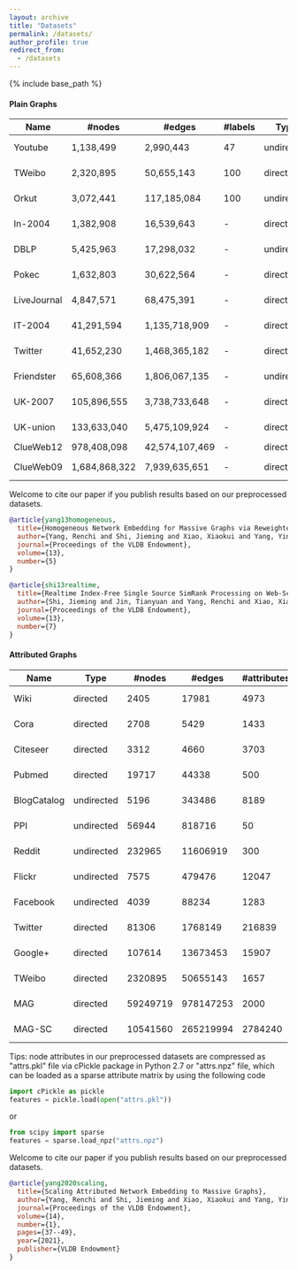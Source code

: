 ```yaml
---
layout: archive
title: "Datasets"
permalink: /datasets/
author_profile: true
redirect_from:
  - /datasets
---
```


{% include base_path %}

#### Plain Graphs

| Name    | #nodes    | #edges    | #labels | Type        | URL       | 
|-------  |---------  |---------  |---------|-----------  |---------  |
| Youtube | 1,138,499   | 2,990,443   | 47      | undirected  | [[raw]](http://socialcomputing.asu.edu/datasets/YouTube2) [[preprocessed]](https://entuedu-my.sharepoint.com/:u:/g/personal/yang0461_e_ntu_edu_sg/EYx1SQKNTStFisTBIHAMNDQBOnsPGF1wtlhKsMZcUF5-ZQ?e=gF7kqc) | 
| TWeibo  | 2,320,895   | 50,655,143  | 100     | directed    | [[raw]](https://www.kaggle.com/c/kddcup2012-track1) [[preprocessed]](https://entuedu-my.sharepoint.com/:u:/g/personal/yang0461_e_ntu_edu_sg/EcBcQ96ABnJJjLOObzmsgfgBwgn4V20mjjpbApTWECcjVw?e=goYD9m) |
| Orkut   | 3,072,441   | 117,185,084 | 100     | undirected  | [[raw]](http://snap.stanford.edu/data/com-Orkut.html) [[preprocessed]](https://entuedu-my.sharepoint.com/:u:/g/personal/yang0461_e_ntu_edu_sg/EUwDCmNkRKlAuhKXwgyLWy4BQhk4bP1Eam-TCr0A4_fM6A?e=9nxc6V) |
|In-2004  | 1,382,908 | 16,539,643|    -    |   directed  |  [[raw]](http://law.di.unimi.it/webdata/in-2004/)  [[preprocessed]](https://entuedu-my.sharepoint.com/:u:/g/personal/yang0461_e_ntu_edu_sg/EXAuUS138GROsR9Clh_pelsBdz-_w3Ko1sUSkylIV4SrTA?e=itRfgd) | 
|DBLP     | 5,425,963 | 17,298,032|    -    |   undirected|  [[raw]](http://konect.uni-koblenz.de/networks/dblp-author)  [[preprocessed]](https://entuedu-my.sharepoint.com/:u:/g/personal/yang0461_e_ntu_edu_sg/EXhBD4ZnAtNKgta9Bo9BflsBv3OYifeS30wz7_hqoRIK1Q?e=Wt3VXM)        | 
|Pokec    | 1,632,803 | 30,622,564|    -    |   directed  |  [[raw]](http://snap.stanford.edu/data/soc-Pokec.html)  [[preprocessed]](https://entuedu-my.sharepoint.com/:u:/g/personal/yang0461_e_ntu_edu_sg/ER6XCy95vulLjZSom4Rp80oBbjobi21fPk4Lua1ITDEUiQ?e=UWqWwX)        | 
|LiveJournal  | 4,847,571 | 68,475,391 |  -    |  directed  |  [[raw]](http://snap.stanford.edu/data/soc-LiveJournal1.html) [[preprocessed]](https://entuedu-my.sharepoint.com/:u:/g/personal/yang0461_e_ntu_edu_sg/ERyfJgiGYDdKgct_aKXCfBMBcjGhwnPhcLWx-h7PAnZzWQ?e=tbqcOo)         | 
|IT-2004  | 41,291,594  | 1,135,718,909  |   -      |  directed  |  [[raw]](http://law.di.unimi.it/webdata/it-2004/) [[preprocessed]](https://entuedu-my.sharepoint.com/:u:/g/personal/yang0461_e_ntu_edu_sg/EUmrLB0HMY9LpqqUYpagRW8B6o-Bd7aqXLuGlM_3TQQkzw?e=GMOKCg)| 
|Twitter  | 41,652,230  | 1,468,365,182|    -    | directed    | [[raw]](http://law.di.unimi.it/webdata/twitter-2010/) [[preprocessed]](https://entuedu-my.sharepoint.com/:u:/g/personal/yang0461_e_ntu_edu_sg/EWTupqJC5f5Igfo9IzVVYhUBOW5QRVupCOjgDY6B_Qx8WA?e=mndw7n)|
|Friendster | 65,608,366  | 1,806,067,135 |   -  |  undirected  | [[raw]](https://snap.stanford.edu/data/com-Friendster.html) [[preprocessed]](https://entuedu-my.sharepoint.com/:u:/g/personal/yang0461_e_ntu_edu_sg/Eau8YKjiYCxCrUGKDmAgqL0Btvh-Z0L8pUzX_CtF8YWHYg?e=AcKivU) |
|UK-2007 | 105,896,555 | 3,738,733,648|    -    |   directed  |  [[raw]](http://law.di.unimi.it/webdata/uk-2007-05/)[[preprocessed]](https://entuedu-my.sharepoint.com/:u:/g/personal/yang0461_e_ntu_edu_sg/EQNu-RvrM7dJvtAYwBCoqE4B8T_OiVbDK2_T0UguEkolqw?e=MapN3O)       | 
|UK-union | 133,633,040 | 5,475,109,924|    -    |   directed  |  [[raw]](http://law.di.unimi.it/webdata/uk-union-2006-06-2007-05/)  [[preprocessed]](https://entuedu-my.sharepoint.com/:u:/g/personal/yang0461_e_ntu_edu_sg/ET1k94-vZ1lGoMWYkbrD6V0BnUWoNHHJLA7vTdyizFLIhg?e=2puQFl)        | 
|ClueWeb12| 978,408,098 | 42,574,107,469 | - | directed | [[raw]](http://law.di.unimi.it/webdata/clueweb12/) |
|ClueWeb09| 1,684,868,322| 7,939,635,651|    -    |  directed  |   [[raw]](http://www.lemurproject.org/clueweb09.php/)    [[preprocessed]](https://entuedu-my.sharepoint.com/:u:/g/personal/yang0461_e_ntu_edu_sg/EUYDatK-RSFFiWO8JPHuIlUBbLsNJLMeBg9qJ-lnCYc7IQ?e=Usvx0W)     | 

Welcome to cite our paper if you publish results based on our preprocessed datasets.
```bib
@article{yang13homogeneous,
  title={Homogeneous Network Embedding for Massive Graphs via Reweighted Personalized PageRank},
  author={Yang, Renchi and Shi, Jieming and Xiao, Xiaokui and Yang, Yin and Bhowmick, Sourav S},
  journal={Proceedings of the VLDB Endowment},
  volume={13},
  number={5}
}

@article{shi13realtime,
  title={Realtime Index-Free Single Source SimRank Processing on Web-Scale Graphs},
  author={Shi, Jieming and Jin, Tianyuan and Yang, Renchi and Xiao, Xiaokui and Yang, Yin},
  journal={Proceedings of the VLDB Endowment},
  volume={13},
  number={7}
}
```

#### Attributed Graphs

| Name  | Type      | #nodes    | #edges | #attributes  | #labels | URL       | 
|-------  |---------  |---------  |---------|-----------  |---------  |---------  |
|Wiki |directed|2405|17981|4973| 19| [[raw]](https://github.com/thunlp/TADW/tree/master/wiki) [[preprocessed]](https://entuedu-my.sharepoint.com/:u:/g/personal/yang0461_e_ntu_edu_sg/EU-n67xk9gFGuTbgbHswii0B3PjH9Xz4YFifnQ196iHtqg?e=42T6Zp)|
|Cora | directed|2708|5429|1433| 7| [[raw]](https://linqs.soe.ucsc.edu/data) [[preprocessed]](https://entuedu-my.sharepoint.com/:u:/g/personal/yang0461_e_ntu_edu_sg/ER1cnb_VlYtPstBWirOoMoQB9fvY8RoTiBn_VZfjVrnI3g?e=O4DYWY)|
|Citeseer| directed|3312|4660|3703| 6| [[raw]](https://linqs.soe.ucsc.edu/data) [[preprocessed]](https://entuedu-my.sharepoint.com/:u:/g/personal/yang0461_e_ntu_edu_sg/ERn9ynzUcfxGrWj2M_6EzqMBIA64TOUdF5uJOyQvTi2TFQ?e=pGIQHA)|
|Pubmed| directed|19717|44338|500| 3| [[raw]](https://linqs.soe.ucsc.edu/data) [[preprocessed]](https://entuedu-my.sharepoint.com/:u:/g/personal/yang0461_e_ntu_edu_sg/EU13QlSlzXdAvCXUKEYq1BsB2pTkjyKK4IghJOSXuOFkzg?e=igl07Y)|
|BlogCatalog| undirected|5196|343486| 8189| 6| [[raw]](https://github.com/mengzaiqiao/CAN/tree/master/data) [[preprocessed]](https://entuedu-my.sharepoint.com/:u:/g/personal/yang0461_e_ntu_edu_sg/Ed9XWHRIruRDikUse1D-D9IB4vEayDs5xuE4nJekLZA-rg?e=DUuI7e)|
|PPI| undirected|56944|818716|50| 121| [[raw]](http://snap.stanford.edu/graphsage/) [[preprocessed]](https://entuedu-my.sharepoint.com/:u:/g/personal/yang0461_e_ntu_edu_sg/EYqj6SR_CGNMl0GBZ9BHZ10BcjeckqYS3nctG5HGw1ZeGA?e=4kTuLJ)|
|Reddit| undirected|232965|11606919|300| 41| [[raw]](http://snap.stanford.edu/graphsage/) [[preprocessed]](https://entuedu-my.sharepoint.com/:u:/g/personal/yang0461_e_ntu_edu_sg/EcmYJmOofphJndh-yH94uNwBcyF64PBEvMilVkRpWmcoyQ?e=dJkZxW)|
|Flickr| undirected|7575|479476|12047| 9| [[raw]](https://github.com/mengzaiqiao/CAN/tree/master/data) [[preprocessed]](https://entuedu-my.sharepoint.com/:u:/g/personal/yang0461_e_ntu_edu_sg/EXwv_B9irkdBjMz8VEYSfIMBP5mSTeB5KHHnwT-84hiLng?e=RLLjvV)|
|Facebook| undirected|4039|88234|1283| 193| [[raw]](https://snap.stanford.edu/data/ego-Facebook.html) [[preprocessed]](https://entuedu-my.sharepoint.com/:u:/g/personal/yang0461_e_ntu_edu_sg/EQPjxHOD_kpLi5cwcg-2SCMBC31sErAvA-MsfUM9DZ_YeA?e=EBhEQf)|
|Twitter| directed|81306|1768149|216839| 4065| [[raw]](https://snap.stanford.edu/data/ego-Twitter.html) [[preprocessed]](https://entuedu-my.sharepoint.com/:u:/g/personal/yang0461_e_ntu_edu_sg/EUagcO8-BfJMqH-DC7TNbFYBDlVytGf-DdsXuBi-pompdA?e=ZXEIJW)|
|Google+| directed|107614|13673453|15907| 468| [[raw]](https://snap.stanford.edu/data/ego-Gplus.html) [[preprocessed]](https://entuedu-my.sharepoint.com/:u:/g/personal/yang0461_e_ntu_edu_sg/EQ_lIucwnGdPntVe99lMA2wBmw1SjG0kXimpshPk1XVODg?e=DGLU7T)|
|TWeibo| directed| 2320895| 50655143| 1657| 8| [[raw]](https://www.kaggle.com/c/kddcup2012-track1) [[preprocessed]](https://entuedu-my.sharepoint.com/:u:/g/personal/yang0461_e_ntu_edu_sg/ESvFmWs048tBgxT9elyMM6oBWE1UIU96llcvnx7vpmJNaA?e=IOSGYJ)|
|MAG| directed| 59249719| 978147253| 2000| 100| [[raw]](http://ma-graph.org/rdf-dumps/) [[preprocessed]](https://entuedu-my.sharepoint.com/:u:/g/personal/yang0461_e_ntu_edu_sg/Ed8ilrixkCdBmkUX0tpoK5sB5i6sApgbDcIB-ngGOJ16jg?e=PTweAn)|
|MAG-SC| directed|10541560| 265219994 |2784240 | 8 | [[raw]](https://figshare.com/articles/dataset/mag_scholar/12696653) [[preprocessed]](https://entuedu-my.sharepoint.com/:u:/g/personal/yang0461_e_ntu_edu_sg/EclMYCsgJRpEsKP5mzKFksoBc4UlRtqn62tpCI65VcbaLA?e=ff2sYq)|

Tips: node attributes in our preprocessed datasets are compressed as "attrs.pkl" file via cPickle package in Python 2.7 or "attrs.npz" file, which can be loaded as a sparse attribute matrix by using the following code
```python
import cPickle as pickle
features = pickle.load(open("attrs.pkl"))
```
or
```python
from scipy import sparse
features = sparse.load_npz("attrs.npz")
```
Welcome to cite our paper if you publish results based on our preprocessed datasets.
```bib
@article{yang2020scaling,
  title={Scaling Attributed Network Embedding to Massive Graphs},
  author={Yang, Renchi and Shi, Jieming and Xiao, Xiaokui and Yang, Yin and Liu, Juncheng and Bhowmick, Sourav S},
  journal={Proceedings of the VLDB Endowment},
  volume={14},
  number={1},
  pages={37--49},
  year={2021},
  publisher={VLDB Endowment}
}
```